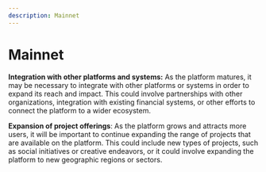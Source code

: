 ```yaml
---
description: Mainnet
---
```


# Mainnet

**Integration with other platforms and systems:** As the platform matures, it may be necessary to integrate with other platforms or systems in order to expand its reach and impact. This could involve partnerships with other organizations, integration with existing financial systems, or other efforts to connect the platform to a wider ecosystem.

**Expansion of project offerings**: As the platform grows and attracts more users, it will be important to continue expanding the range of projects that are available on the platform. This could include new types of projects, such as social initiatives or creative endeavors, or it could involve expanding the platform to new geographic regions or sectors.
